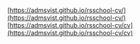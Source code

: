 [https://admsvist.github.io/rsschool-cv/](https://admsvist.github.io/rsschool-cv/)
[https://admsvist.github.io/rsschool-cv/cv](https://admsvist.github.io/rsschool-cv/cv)